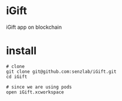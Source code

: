 # iGift

iGift app on blockchain

# install

```
# clone
git clone git@github.com:senzlab/iGift.git
cd iGift

# since we are using pods
open iGift.xcworkspace
```


